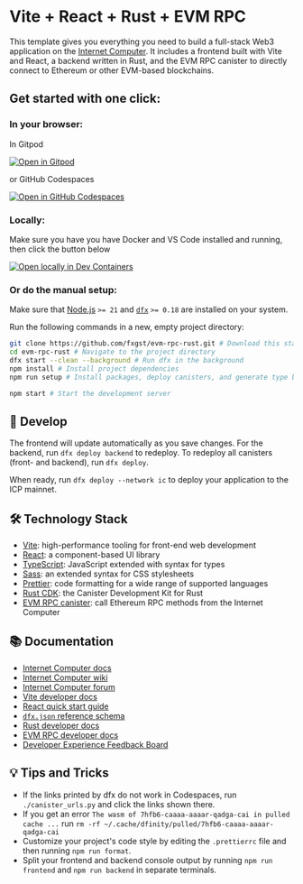 # Vite + React + Rust + EVM RPC

This template gives you everything you need to build a full-stack Web3 application on the [Internet Computer](https://internetcomputer.org/).
It includes a frontend built with Vite and React, a backend written in Rust, and the EVM RPC canister to directly connect to Ethereum or other EVM-based blockchains.

## Get started with one click:
### In your browser:

In Gitpod 

[![Open in Gitpod](https://gitpod.io/button/open-in-gitpod.svg)](https://gitpod.io/#https://github.com/fxgst/evm-rpc-rust/)

or GitHub Codespaces

[![Open in GitHub Codespaces](https://github.com/codespaces/badge.svg)](https://codespaces.new/fxgst/evm-rpc-rust/?quickstart=1)


### Locally:

Make sure you have you have Docker and VS Code installed and running, then click the button below

[![Open locally in Dev Containers](https://img.shields.io/static/v1?label=Dev%20Containers&message=Open&color=blue&logo=visualstudiocode)](https://vscode.dev/redirect?url=vscode://ms-vscode-remote.remote-containers/cloneInVolume?url=https://github.com/fxgst/evm-rpc-rust)

### Or do the manual setup:

Make sure that [Node.js](https://nodejs.org/en/) `>= 21` and [`dfx`](https://internetcomputer.org/docs/current/developer-docs/build/install-upgrade-remove) `>= 0.18` are installed on your system.

Run the following commands in a new, empty project directory:

```sh
git clone https://github.com/fxgst/evm-rpc-rust.git # Download this starter project
cd evm-rpc-rust # Navigate to the project directory
dfx start --clean --background # Run dfx in the background
npm install # Install project dependencies
npm run setup # Install packages, deploy canisters, and generate type bindings

npm start # Start the development server
```

## 🚀 Develop

The frontend will update automatically as you save changes. 
For the backend, run `dfx deploy backend` to redeploy.
To redeploy all canisters (front- and backend), run `dfx deploy`.

When ready, run `dfx deploy --network ic` to deploy your application to the ICP mainnet.

## 🛠️ Technology Stack

- [Vite](https://vitejs.dev/): high-performance tooling for front-end web development
- [React](https://reactjs.org/): a component-based UI library
- [TypeScript](https://www.typescriptlang.org/): JavaScript extended with syntax for types
- [Sass](https://sass-lang.com/): an extended syntax for CSS stylesheets
- [Prettier](https://prettier.io/): code formatting for a wide range of supported languages
- [Rust CDK](https://docs.rs/ic-cdk/): the Canister Development Kit for Rust
- [EVM RPC canister](https://github.com/internet-computer-protocol/evm-rpc-canister): call Ethereum RPC methods from the Internet Computer

## 📚 Documentation

- [Internet Computer docs](https://internetcomputer.org/docs/current/developer-docs/ic-overview)
- [Internet Computer wiki](https://wiki.internetcomputer.org/)
- [Internet Computer forum](https://forum.dfinity.org/)
- [Vite developer docs](https://vitejs.dev/guide/)
- [React quick start guide](https://react.dev/learn)
- [`dfx.json` reference schema](https://internetcomputer.org/docs/current/references/dfx-json-reference/)
- [Rust developer docs](https://internetcomputer.org/docs/current/developer-docs/backend/rust/)
- [EVM RPC developer docs](https://internetcomputer.org/docs/current/developer-docs/integrations/ethereum/evm-rpc/)
- [Developer Experience Feedback Board](https://dx.internetcomputer.org/)


## 💡 Tips and Tricks

- If the links printed by dfx do not work in Codespaces, run `./canister_urls.py` and click the links shown there.
- If you get an error `The wasm of 7hfb6-caaaa-aaaar-qadga-cai in pulled cache ...` run `rm -rf ~/.cache/dfinity/pulled/7hfb6-caaaa-aaaar-qadga-cai`
- Customize your project's code style by editing the `.prettierrc` file and then running `npm run format`.
- Split your frontend and backend console output by running `npm run frontend` and `npm run backend` in separate terminals.

